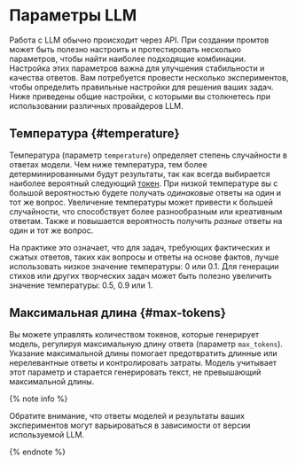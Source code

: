 # Параметры LLM

Работа с LLM обычно происходит через API. При создании промтов может быть полезно настроить и протестировать несколько параметров, чтобы найти наиболее подходящие комбинации. Настройка этих параметров важна для улучшения стабильности и качества ответов. Вам потребуется провести несколько экспериментов, чтобы определить правильные настройки для решения ваших задач. Ниже приведены общие настройки, с которыми вы столкнетесь при использовании различных провайдеров LLM.

## Температура {#temperature}

Температура (параметр `temperature`) определяет степень случайности в ответах модели. Чем ниже температура, тем более детерминированными будут результаты, так как всегда выбирается наиболее вероятный следующий [токен](../../concepts/generation/tokens.md). При низкой температуре вы с большой вероятностью будете получать *одинаковые* ответы на один и тот же вопрос. Увеличение температуры может привести к большей случайности, что способствует более разнообразным или креативным ответам. Также и повышается вероятность получить *разные* ответы на один и тот же вопрос. 

На практике это означает, что для задач, требующих фактических и сжатых ответов, таких как вопросы и ответы на основе фактов, лучше использовать низкое значение температуры: 0 или 0.1. Для генерации стихов или других творческих задач может быть полезно увеличить значение температуры: 0.5, 0.9 или 1.

## Максимальная длина {#max-tokens}

Вы можете управлять количеством токенов, которые генерирует модель, регулируя максимальную длину ответа (параметр `max_tokens`). Указание максимальной длины помогает предотвратить длинные или нерелевантные ответы и контролировать затраты. Модель учитывает этот параметр и старается генерировать текст, не превышающий максимальной длины.

{% note info %}

Обратите внимание, что ответы моделей и результаты ваших экспериментов могут варьироваться в зависимости от версии используемой LLM.

{% endnote %}